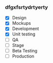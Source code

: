 ### dfgxfsrtydrtyerty

- [x] Design
- [x] Mockups
- [x] Development
- [x] Unit testing
- [ ] QA
- [ ] Stage
- [ ] Beta Testing
- [ ] Production
